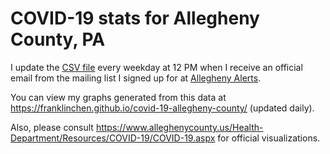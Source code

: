 # COVID-19 stats for Allegheny County, PA

I update the [CSV file](covid-19-allegheny-county.csv) every weekday at 12 PM
when I receive an official email from the mailing list I signed up for at
[Allegheny Alerts](http://www.alleghenycounty.us/alerts).

You can view my graphs generated from this data at
https://franklinchen.github.io/covid-19-allegheny-county/ (updated daily).

Also, please consult https://www.alleghenycounty.us/Health-Department/Resources/COVID-19/COVID-19.aspx for official visualizations.
